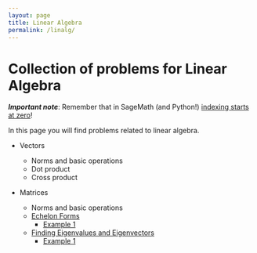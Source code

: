 ```yaml
---
layout: page
title: Linear Algebra
permalink: /linalg/
---
```


# Collection of problems for Linear Algebra

_**Important note**_: Remember that in SageMath (and Python!) <u>indexing starts at zero</u>!

In this page you will find problems related to linear algebra.

- Vectors
    - Norms and basic operations
    - Dot product
    - Cross product

- Matrices
    - Norms and basic operations
    - [Echelon Forms](/mathwithsagemath/linalg/echelon/index.html)
        - [Example 1](/mathwithsagemath/linear/algebra/matrix/echelon/2020/08/07/Echelon-form-Example1.html)
    - [Finding Eigenvalues and Eigenvectors](/mathwithsagemath/linalg/eigvvs/index.html)
        - [Example 1](/mathwithsagemath/linear/algebra/eigenvalues/eigenvectors/2020/08/06/eigenvalues-example1.html)